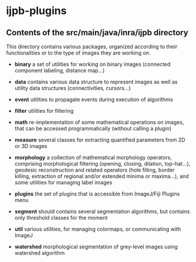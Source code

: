 ijpb-plugins
============

Contents of the src/main/java/inra/ijpb directory
------------

This directory contains various packages, organized according to their functionalities
or to the type of images they are working on.

* **binary** a set of utilities for working on binary images (connected component 
labeling, distance map...)

* **data** contains various data structure to represent images as well as utility 
data structures (connectivities, cursors...)

* **event** utilities to propagate events during execution of algorithms

* **filter** utilities for filtering

* **math** re-implementation of some mathematical operations on images, that
can be accessed programmatically (without calling a plugin)

* **measure** several classes for extracting quantified parameters from 2D or 3D images

* **morphology** a collection of mathematical morphology operators, comprising morphological
filtering (opening, closing, dilation, top-hat...), geodesic reconstruction and related
operators (hole filling, border killing, extraction of regional and/or extended minima or 
maxima...), and some utilities for managing label images

* **plugins** the set of plugins that is accessible from ImageJ/Fiji Plugins menu

* **segment** should contains several segmentation algorithms, but contains only 
threshold classes for the moment

* **util** various utilities, for managing colormaps, or communicating with ImageJ

* **watershed** morphological segmentation of grey-level images using watershed algorithm